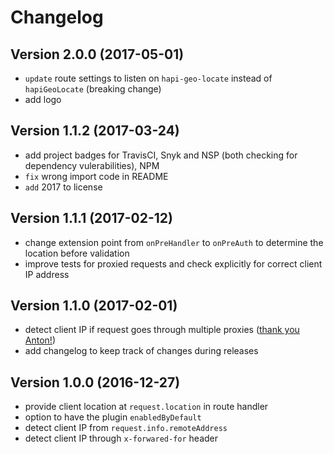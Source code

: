 # Changelog

## Version 2.0.0 (2017-05-01)
- `update` route settings to listen on `hapi-geo-locate` instead of `hapiGeoLocate` (breaking change)
- add logo

## Version 1.1.2 (2017-03-24)
- add project badges for TravisCI, Snyk and NSP (both checking for dependency vulerabilities), NPM
- `fix` wrong import code in README
- `add` 2017 to license

## Version 1.1.1 (2017-02-12)
- change extension point from `onPreHandler` to `onPreAuth` to determine the location before validation
- improve tests for proxied requests and check explicitly for correct client IP address

## Version 1.1.0 (2017-02-01)
- detect client IP if request goes through multiple proxies ([thank you Anton!](https://futurestud.io/tutorials/hapi-geo-locate-hapi-plugin-for-client-geo-location-by-future-studio#comment-3092108774))
- add changelog to keep track of changes during releases

## Version 1.0.0 (2016-12-27)
- provide client location at `request.location` in route handler
- option to have the plugin `enabledByDefault`
- detect client IP from `request.info.remoteAddress`
- detect client IP through `x-forwared-for` header
